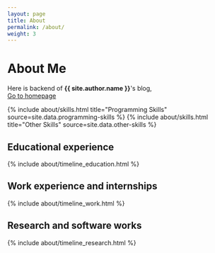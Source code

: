 ```yaml
---
layout: page
title: About
permalink: /about/
weight: 3
---
```


# **About Me**

Here is backend of **{{ site.author.name }}**'s blog,<br>
<a href=https://xinii.github.io/>Go to homepage</a>


<div class="row">
{% include about/skills.html title="Programming Skills" source=site.data.programming-skills %}
{% include about/skills.html title="Other Skills" source=site.data.other-skills %}
</div>

## Educational experience

<div class="row">
{% include about/timeline_education.html %}
</div>

## Work experience and internships

<div class="row">
{% include about/timeline_work.html %}
</div>

## Research and software works

<div class="row">
{% include about/timeline_research.html %}
</div>
